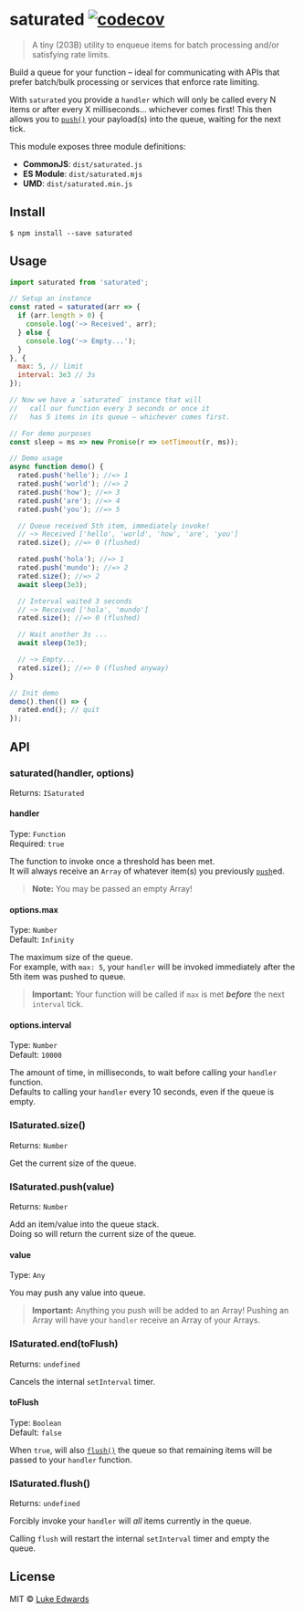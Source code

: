 # saturated [![codecov](https://badgen.now.sh/codecov/c/github/lukeed/saturated)](https://codecov.io/gh/lukeed/saturated)

> A tiny (203B) utility to enqueue items for batch processing and/or satisfying rate limits.

Build a queue for your function – ideal for communicating with APIs that prefer batch/bulk processing or services that enforce rate limiting.

With `saturated` you provide a `handler` which will only be called every N items or after every X milliseconds... whichever comes first! This then allows you to [`push()`](#isaturatedpushvalue) your payload(s) into the queue, waiting for the next tick.

This module exposes three module definitions:

* **CommonJS**: `dist/saturated.js`
* **ES Module**: `dist/saturated.mjs`
* **UMD**: `dist/saturated.min.js`


## Install

```
$ npm install --save saturated
```


## Usage

```js
import saturated from 'saturated';

// Setup an instance
const rated = saturated(arr => {
  if (arr.length > 0) {
    console.log('~> Received', arr);
  } else {
    console.log('~> Empty...');
  }
}, {
  max: 5, // limit
  interval: 3e3 // 3s
});

// Now we have a `saturated` instance that will
//   call our function every 3 seconds or once it
//   has 5 items in its queue – whichever comes first.

// For demo purposes
const sleep = ms => new Promise(r => setTimeout(r, ms));

// Demo usage
async function demo() {
  rated.push('hello'); //=> 1
  rated.push('world'); //=> 2
  rated.push('how'); //=> 3
  rated.push('are'); //=> 4
  rated.push('you'); //=> 5

  // Queue received 5th item, immediately invoke!
  // ~> Received ['hello', 'world', 'how', 'are', 'you']
  rated.size(); //=> 0 (flushed)

  rated.push('hola'); //=> 1
  rated.push('mundo'); //=> 2
  rated.size(); //=> 2
  await sleep(3e3);

  // Interval waited 3 seconds
  // ~> Received ['hola', 'mundo']
  rated.size(); //=> 0 (flushed)

  // Wait another 3s ...
  await sleep(3e3);

  // ~> Empty...
  rated.size(); //=> 0 (flushed anyway)
}

// Init demo
demo().then(() => {
  rated.end(); // quit
});
```


## API

### saturated(handler, options)
Returns: `ISaturated`

#### handler
Type: `Function`<br>
Required: `true`

The function to invoke once a threshold has been met.<br>
It will always receive an `Array` of whatever item(s) you previously [`push`](#isaturatedpushvalue)ed.

> **Note:** You may be passed an empty Array!

#### options.max
Type: `Number`<br>
Default: `Infinity`

The maximum size of the queue.<br>
For example, with `max: 5`, your `handler` will be invoked immediately after the 5th item was pushed to queue.

> **Important:** Your function will be called if `max` is met ***before*** the next `interval` tick.

#### options.interval
Type: `Number`<br>
Default: `10000`

The amount of time, in milliseconds, to wait before calling your `handler` function.<br>
Defaults to calling your `handler` every 10 seconds, even if the queue is empty.


### ISaturated.size()
Returns: `Number`

Get the current size of the queue.


### ISaturated.push(value)
Returns: `Number`

Add an item/value into the queue stack.<br>
Doing so will return the current size of the queue.

#### value
Type: `Any`

You may push any value into queue.

> **Important:** Anything you push will be added to an Array!
> Pushing an Array will have your `handler` receive an Array of your Arrays.


### ISaturated.end(toFlush)
Returns: `undefined`

Cancels the internal `setInterval` timer.

#### toFlush
Type: `Boolean`<br>
Default: `false`

When `true`, will also [`flush()`](#isaturatedflush) the queue so that remaining items will be passed to your `handler` function.


### ISaturated.flush()
Returns: `undefined`

Forcibly invoke your `handler` will _all_ items currently in the queue.

Calling `flush` will restart the internal `setInterval` timer and empty the queue.


## License

MIT © [Luke Edwards](https://lukeed.com)
